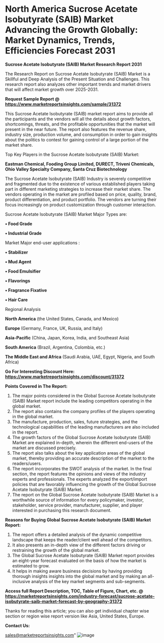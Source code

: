  # North America Sucrose Acetate Isobutyrate (SAIB) Market Advancing the Growth Globally: Market Dynamics, Trends, Efficiencies Forecast 2031

<strong>Sucrose Acetate Isobutyrate (SAIB) Market Research Report 2031</strong>

The Research Report on Sucrose Acetate Isobutyrate (SAIB) Market is a Skillful and Deep Analysis of the Present Situation and Challenges. This research report also analyzes other important trends and market drivers that will affect market growth over 2025-2031.

<strong>Request Sample Report @ <a href=https://www.marketreportsinsights.com/sample/31372>https://www.marketreportsinsights.com/sample/31372</a></strong>

This Sucrose Acetate Isobutyrate (SAIB) market report aims to provide all the participants and the vendors will all the details about growth factors, shortcomings, threats, and the profitable opportunities that the market will present in the near future. The report also features the revenue share, industry size, production volume, and consumption in order to gain insights about the politics to contest for gaining control of a large portion of the market share.

Top Key Players in the Sucrose Acetate Isobutyrate (SAIB) Market:

<strong>Eastman Chemical, Fooding Group Limited, DURECT, Triveni Chemicals, Ohio Valley Specialty Company, Santa Cruz Biotechnology</strong>

The Sucrose Acetate Isobutyrate (SAIB) Industry is severely competitive and fragmented due to the existence of various established players taking part in different marketing strategies to increase their market share. The vendors operating in the market are profiled based on price, quality, brand, product differentiation, and product portfolio. The vendors are turning their focus increasingly on product customization through customer interaction.

Sucrose Acetate Isobutyrate (SAIB) Market Major Types are:

<strong>• Food Grade

• Industrial Grade</strong>

Market Major end-user applications :

<strong>• Stabilizer

• Mud Agent

• Food Emulsifier

• Flavorings

• Fragrance Fixative

• Hair Care</strong>

Regional Analysis

</u><strong><b>North America</b></strong> (the United States, Canada, and Mexico)

<strong><b>Europe </b></strong>(Germany, France, UK, Russia, and Italy)

<strong><b>Asia-Pacific</b></strong> (China, Japan, Korea, India, and Southeast Asia)

<strong><b>South America</b></strong> (Brazil, Argentina, Colombia, etc.)

<strong><b>The Middle East and Africa</b></strong> (Saudi Arabia, UAE, Egypt, Nigeria, and South Africa)

<strong>Go For Interesting Discount Here: <a href=https://www.marketreportsinsights.com/discount/31372>https://www.marketreportsinsights.com/discount/31372</a></strong>

<strong>Points Covered in The Report:</strong>
<ol>
  <li>The major points considered in the Global Sucrose Acetate Isobutyrate (SAIB) Market report include the leading competitors operating in the global market.</li>
  <li>The report also contains the company profiles of the players operating in the global market.</li>
  <li>The manufacture, production, sales, future strategies, and the technological capabilities of the leading manufacturers are also included in the report.</li>
  <li>The growth factors of the Global Sucrose Acetate Isobutyrate (SAIB) Market are explained in-depth, wherein the different end-users of the market are discussed precisely.</li>
  <li>The report also talks about the key application areas of the global market, thereby providing an accurate description of the market to the readers/users.</li>
  <li>The report incorporates the SWOT analysis of the market. In the final section, the report features the opinions and views of the industry experts and professionals. The experts analyzed the export/import policies that are favorably influencing the growth of the Global Sucrose Acetate Isobutyrate (SAIB) Market.</li>
  <li>The report on the Global Sucrose Acetate Isobutyrate (SAIB) Market is a worthwhile source of information for every policymaker, investor, stakeholder, service provider, manufacturer, supplier, and player interested in purchasing this research document.</li>
</ol>
<strong>Reasons for Buying Global Sucrose Acetate Isobutyrate (SAIB) Market Report:</strong>

<ol>
  <li>The report offers a detailed analysis of the dynamic competitive landscape that keeps the reader/client well ahead of the competitors.</li>
  <li>It also presents an in-depth view of the different factors driving or restraining the growth of the global market.</li>
  <li>The Global Sucrose Acetate Isobutyrate (SAIB) Market report provides an eight-year forecast evaluated on the basis of how the market is estimated to grow.</li>
  <li>It helps in making aware business decisions by having providing thorough insights insights into the global market and by making an all-inclusive analysis of the key market segments and sub-segments.</li>
</ol>
<strong>Access full Report Description, TOC, Table of Figure, Chart, etc. @ <a href=https://marketreportsinsights.com/industry-forecast/sucrose-acetate-isobutyrate-saib-market-forecast-by-geography-31372>https://marketreportsinsights.com/industry-forecast/sucrose-acetate-isobutyrate-saib-market-forecast-by-geography-31372</a></strong>


Thanks for reading this article; you can also get individual chapter wise section or region wise report version like Asia, United States, Europe.

<strong>Contact Us:</strong>

sales@marketreportsinsights.com"
![image](https://github.com/user-attachments/assets/43c671c9-1632-4ad8-8406-015523381053)
